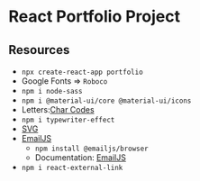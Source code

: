 # React Portfolio Project

## Resources

- `npx create-react-app portfolio`
- Google Fonts => `Roboco`
- `npm i node-sass`
- `npm i @material-ui/core @material-ui/icons`
- Letters:[Char Codes](https://www.toptal.com/designers/htmlarrows/letters/)
- `npm i typewriter-effect`
- [SVG](https://www.svgrepo.com)
- [EmailJS](https://www.emailjs.com/)
  - `npm install @emailjs/browser`
  - Documentation: [EmailJS](https://www.emailjs.com/docs/examples/reactjs/)
- `npm i react-external-link`
